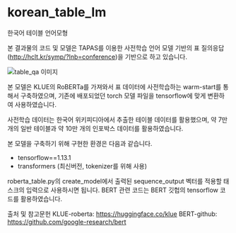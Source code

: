 # korean_table_lm
한국어 테이블 언어모형

본 결과물의 코드 및 모델은 TAPAS를 이용한 사전학습 언어 모델 기반의 표 질의응답(http://hclt.kr/symp/?lnb=conference)을 기반으로 하고 있습니다.

![table_qa 이미지](https://user-images.githubusercontent.com/89840435/131489094-f54a4df1-2f3e-41d1-952a-e5a7a39d3db2.png)

본 모델은 KLUE의 RoBERTa를 가져와서 표 데이터에 사전학습하는 warm-start를 통해서 구축하였으며, 기존에 배포되었던 torch 모델 파일을 tensorflow에 맞게 변환하여 사용하였습니다. 

사전학습 데이터는 한국어 위키피디아에서 추출한 테이블 데이터를 활용했으며, 약 7만개의 일반 테이블과 약 10만 개의 인포박스 데이터를 활용하였습니다.

본 모델을 구축하기 위해 구현한 환경은 다음과 같습니다.
- tensorflow==1.13.1
- transformers (최신버전, tokenizer를 위해 사용)

roberta_table.py의 create_model에서 출력된 sequence_output 벡터를 적용할 태스크의 입력으로 사용하시면 됩니다. BERT 관련 코드는 BERT 깃헙의 tensorflow 코드를 활용하였습니다.

출처 및 참고문헌
KLUE-roberta: https://huggingface.co/klue
BERT-github: https://github.com/google-research/bert
